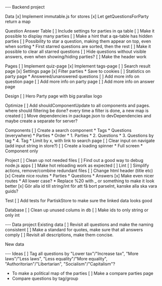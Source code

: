 --- Backend project

Data
  [x] Implement immutable.js for stores
  [x] Let getQuestionsForParty return a map

Question Answer Table
  [ ] Include settings for parties in qa table
  [ ] Make it possible to display many parties
  [ ] Make a hint that a qa-table has hidden parties
  [ ] Possibility to star a question, making them appear on top, even when sorting
    * First starred questions are sorted, then the rest
  [ ] Make it possible to clear all starred questions
  [ ] Hide questions without visible answers, even when showing/hiding parties?
  [ ] Make the header work

Pages
  [ ] Implement quiz-page
  [x] Implement tags-page
  [ ] Search result page
  [x] Settings page
    [x] Filter parties
      * Save to cookies
  [ ] Statistics on party page
    * Answered/unanswered questions
  [ ] Add more info on question page
  [ ] Add more info on party page
  [ ] Add more info on answer page

Design
  [ ] Hero Party page with big parallax logo

Optimize
  [ ] Add shouldComponentUpdate to all components and pages. where should filtering be done? every time a filter is done, a new map is created
  [ ] Move dependencies in package.json to devDependencies and maybe create a separate for server?

Components
  [ ] Create a search component
    * Tags
    * Questions (everywhere)
    * Parties
    * Order
      * 1. Parties
      * 2. Questions
      * 3. Questions by tag
      * 4. Tag
      * Limit by x, with link to search page
    [ ] Clear input on navigate (add input string in store?)
  [ ] Create a loading spinner
    * Full screen
    * Component only

Project
  [ ] Clean up not needed files
  [ ] Find out a good way to debug node.js apps
  [ ] Make hot reloading work as expected
  [ ] Lint
  [ ] Simplify actions, remove/combine redundant files
  [ ] Change html header (title etc)
  [x] Create nice routes
    * Parties
    * Questions
    * Answers
  [x] Make even nicer routes
    * All lower case?
    * Replace %20 with _ or something to make it look better
  [x] Gör alla id till string/int för att få bort parseInt, kanske alla ska vara guids?

Test
  [ ] Add tests for PartiskStore to make sure the linked data looks good

Database
  [ ] Clean up unused colums in db
  [ ] Make ids to only string or only int


--- Data project
Existing data
  [ ] Revisit all questions and make the naming consistent
  [ ] Make a standard for quotes, make sure that all answers comply
  [ ] Revisit all descriptions, make them concise.

New data


--- Ideas
[ ] Tag all questions by "Lower tax"/"Increase tax", "More laws"/"Less laws", "Less equality"/"More equality", "Authoritorian"/"Libertarian", "Socialism"/"Capitalism"?
  * To make a political map of the parties
[ ] Make a compare parties page
  * Compare questions by tag/group
